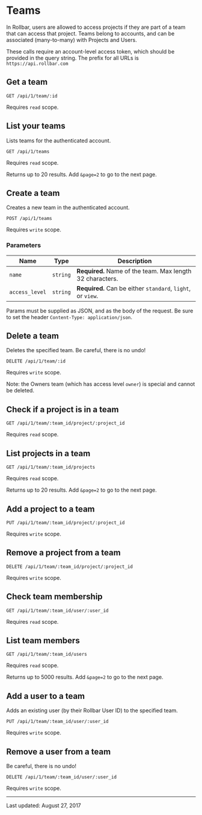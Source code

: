 # Teams

In Rollbar, users are allowed to access projects if they are part of a team that can access that
project. Teams belong to accounts, and can be associated (many-to-many) with Projects and Users.

These calls require an account-level access token, which should be provided in the query string.
The prefix for all URLs is `https://api.rollbar.com`


## Get a team

    GET /api/1/team/:id

Requires `read` scope.


## List your teams

Lists teams for the authenticated account.

    GET /api/1/teams

Requires `read` scope.

Returns up to 20 results. Add `&page=2` to go to the next page.


## Create a team

Creates a new team in the authenticated account.

    POST /api/1/teams

Requires `write` scope.

### Parameters

Name | Type | Description
-----|------|-------------
`name`|`string`|**Required.** Name of the team. Max length 32 characters.
`access_level`|`string`|**Required.** Can be either `standard`, `light`, or `view`.

Params must be supplied as JSON, and as the body of the request. Be sure to set the
header `Content-Type: application/json`.


## Delete a team

Deletes the specified team. Be careful, there is no undo!

    DELETE /api/1/team/:id

Requires `write` scope.

Note: the Owners team (which has access level `owner`) is special and cannot be deleted.


## Check if a project is in a team

    GET /api/1/team/:team_id/project/:project_id

Requires `read` scope.


## List projects in a team

    GET /api/1/team/:team_id/projects

Requires `read` scope.

Returns up to 20 results. Add `&page=2` to go to the next page.


## Add a project to a team

    PUT /api/1/team/:team_id/project/:project_id

Requires `write` scope.


## Remove a project from a team

    DELETE /api/1/team/:team_id/project/:project_id

Requires `write` scope.


## Check team membership

    GET /api/1/team/:team_id/user/:user_id

Requires `read` scope.


## List team members

    GET /api/1/team/:team_id/users

Requires `read` scope.

Returns up to 5000 results. Add `&page=2` to go to the next page.


## Add a user to a team

Adds an existing user (by their Rollbar User ID) to the specified team.

    PUT /api/1/team/:team_id/user/:user_id

Requires `write` scope.

## Remove a user from a team

Be careful, there is no undo!

    DELETE /api/1/team/:team_id/user/:user_id

Requires `write` scope.

-----
Last updated: August 27, 2017
